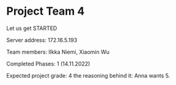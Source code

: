 # Project Team 4

Let us get STARTED

Server address: 172.16.5.193

Team members: Ilkka Niemi, Xiaomin Wu

Completed Phases: 1 (14.11.2022)


Expected project grade: 4
 the reasoning behind it: Anna wants 5.
